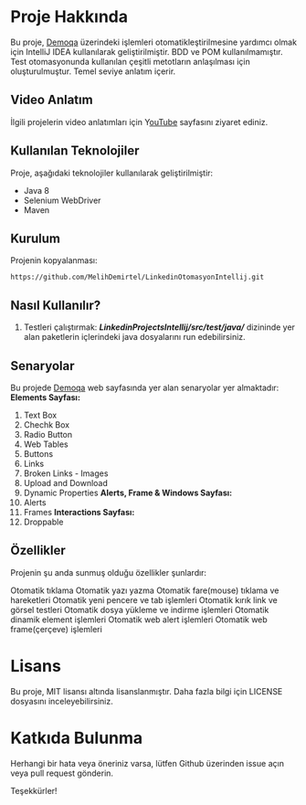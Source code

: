 # Proje Hakkında
Bu proje, [Demoqa](https://demoqa.com) üzerindeki işlemleri otomatikleştirilmesine yardımcı olmak için IntelliJ IDEA kullanılarak geliştirilmiştir. BDD ve POM kullanılmamıştır. Test otomasyonunda kullanılan çeşitli metotların anlaşılması için oluşturulmuştur. Temel seviye anlatım içerir.

## Video Anlatım
İlgili projelerin video anlatımları için Y[ouTube](https://www.youtube.com/channel/UC-wsXBWxrINhnWfH6H-9Qgw) sayfasını ziyaret ediniz.

## Kullanılan Teknolojiler
Proje, aşağıdaki teknolojiler kullanılarak geliştirilmiştir:

- Java 8
- Selenium WebDriver
- Maven

## Kurulum
Projenin kopyalanması:
```
https://github.com/MelihDemirtel/LinkedinOtomasyonIntellij.git
```

## Nasıl Kullanılır?
1. Testleri çalıştırmak: ***LinkedinProjectsIntellij/src/test/java/*** dizininde yer alan paketlerin içlerindeki java dosyalarını run edebilirsiniz.

## Senaryolar
Bu projede [Demoqa](https://demoqa.com) web sayfasında yer alan senaryolar yer almaktadır:
**Elements Sayfası:**
1. Text Box
2. Chechk Box
3. Radio Button
4. Web Tables
5. Buttons
6. Links
7. Broken Links - Images
8. Upload and Download
9. Dynamic Properties
**Alerts, Frame & Windows Sayfası:**
1. Alerts
2. Frames
**Interactions Sayfası:**
1. Droppable

## Özellikler
Projenin şu anda sunmuş olduğu özellikler şunlardır:

Otomatik tıklama
Otomatik yazı yazma
Otomatik fare(mouse) tıklama ve hareketleri
Otomatik yeni pencere ve tab işlemleri
Otomatik kırık link ve görsel testleri
Otomatik dosya yükleme ve indirme işlemleri
Otomatik dinamik element işlemleri
Otomatik web alert işlemleri
Otomatik web frame(çerçeve) işlemleri

# Lisans
Bu proje, MIT lisansı altında lisanslanmıştır. Daha fazla bilgi için LICENSE dosyasını inceleyebilirsiniz.

# Katkıda Bulunma
Herhangi bir hata veya öneriniz varsa, lütfen Github üzerinden issue açın veya pull request gönderin.

Teşekkürler!
